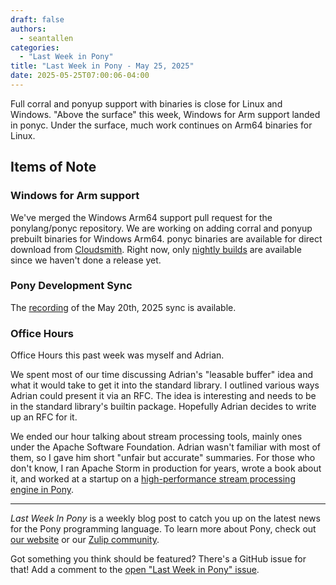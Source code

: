 ```yaml
---
draft: false
authors:
  - seantallen
categories:
  - "Last Week in Pony"
title: "Last Week in Pony - May 25, 2025"
date: 2025-05-25T07:00:06-04:00
---
```


Full corral and ponyup support with binaries is close for Linux and Windows. "Above the surface" this week, Windows for Arm support landed in ponyc. Under the surface, much work continues on Arm64 binaries for Linux.

<!-- more -->

## Items of Note

### Windows for Arm support

We've merged the Windows Arm64 support pull request for the ponylang/ponyc repository. We are working on adding corral and ponyup prebuilt binaries for Windows Arm64. ponyc binaries are available for direct download from [Cloudsmith](https://cloudsmith.io/~ponylang/repos/). Right now, only [nightly builds](https://cloudsmith.io/~ponylang/repos/nightlies/packages/) are available since we haven't done a release yet.

### Pony Development Sync

The [recording](https://vimeo.com/1086232541) of the May 20th, 2025 sync is available.

### Office Hours

Office Hours this past week was myself and Adrian.

We spent most of our time discussing Adrian's "leasable buffer" idea and what it would take to get it into the standard library. I outlined various ways Adrian could present it via an RFC. The idea is interesting and needs to be in the standard library's builtin package. Hopefully Adrian decides to write up an RFC for it.

We ended our hour talking about stream processing tools, mainly ones under the Apache Software Foundation. Adrian wasn't familiar with most of them, so I gave him short "unfair but accurate" summaries. For those who don't know, I ran Apache Storm in production for years, wrote a book about it, and worked at a startup on a [high-performance stream processing engine in Pony](https://github.com/seantallen/wallaroo).

---

_Last Week In Pony_ is a weekly blog post to catch you up on the latest news for the Pony programming language. To learn more about Pony, check out [our website](https://ponylang.io) or our [Zulip community](https://ponylang.zulipchat.com).

Got something you think should be featured? There's a GitHub issue for that! Add a comment to the [open "Last Week in Pony" issue](https://github.com/ponylang/ponylang.github.io/issues?q=is%3Aissue+is%3Aopen+label%3Alast-week-in-pony).

